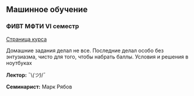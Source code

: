 ## Машинное обучение
### ФИВТ МФТИ VI семестр

[Страница курса](https://ml-mipt.github.io/)

Домашние задания делал не все. Последние делал особо без энтузиазма, чисто для того, чтобы набрать баллы. Условия и решения в ноутбуках

**Лектор:** ¯\\_(ツ)_/¯

**Семинарист:** Марк Рябов
